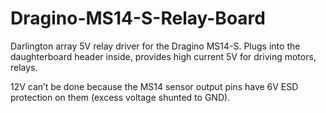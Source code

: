 # Dragino-MS14-S-Relay-Board

Darlington array 5V relay driver for the Dragino MS14-S. Plugs into the daughterboard header inside, provides high current 5V for driving motors, relays.

12V can’t be done because the MS14 sensor output pins have 6V ESD protection on them (excess voltage shunted to GND).
